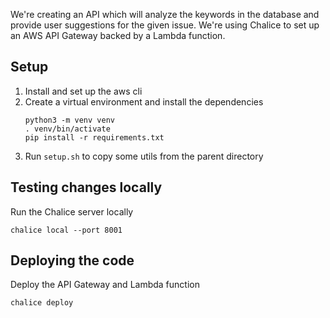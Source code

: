 We're creating an API which will analyze the keywords in the database and provide user suggestions for the given issue.
We're using Chalice to set up an AWS API Gateway backed by a Lambda function.

## Setup
1. Install and set up the aws cli
2. Create a virtual environment and install the dependencies
    ```
    python3 -m venv venv
    . venv/bin/activate
    pip install -r requirements.txt
    ```
3. Run `setup.sh` to copy some utils from the parent directory

## Testing changes locally
Run the Chalice server locally
```
chalice local --port 8001
```

## Deploying the code 
Deploy the API Gateway and Lambda function
```
chalice deploy
```
